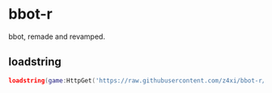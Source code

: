 # bbot-r
bbot, remade and revamped.

## loadstring

```lua
loadstring(game:HttpGet('https://raw.githubusercontent.com/z4xi/bbot-r/main/load'))()
```
